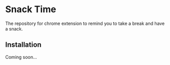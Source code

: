 # Snack Time

The repository for chrome extension to remind you to take a break and have a snack.

## Installation

Coming soon...
